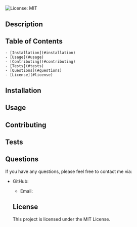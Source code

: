 # 
  ![License: MIT](https://img.shields.io/badge/License-MIT-yellow.svg)

## Description
  
  
  ## Table of Contents
    - [Installation](#installation)
    - [Usage](#usage)
    - [Contributing](#contributing)
    - [Tests](#tests)
    - [Questions](#questions)
    - [License](#license)
  
  
  ## Installation
  
  
  ## Usage
  
  
  ## Contributing
  
  
  ## Tests
  
  
  ## Questions
  If you have any questions, please feel free to contact me via:
- GitHub: [](https://github.com/ronkencoder)
    - Email: [](mailto: )
  
  ## License
  This project is licensed under the MIT License.